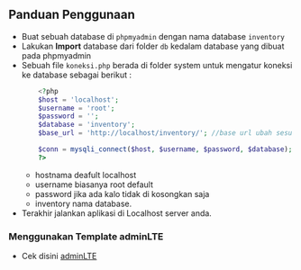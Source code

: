 ## Panduan Penggunaan

- Buat sebuah database di `phpmyadmin` dengan nama database `inventory`
- Lakukan <b>Import</b> database dari folder `db` kedalam database yang dibuat pada phpmyadmin
- Sebuah file `koneksi.php` berada di folder system untuk mengatur koneksi ke database sebagai berikut :
  ```php
      <?php
      $host = 'localhost';
      $username = 'root';
      $password = '';
      $database = 'inventory';
      $base_url = 'http://localhost/inventory/'; //base url ubah sesuai nama folde yang dibuat

      $conn = mysqli_connect($host, $username, $password, $database);
      ?>
  ```
  - hostnama deafult localhost
  - username biasanya root default
  - password jika ada kalo tidak di kosongkan saja
  - inventory nama database.
- Terakhir jalankan aplikasi di Localhost server anda.

### Menggunakan Template adminLTE
- Cek disini [adminLTE](https://github.com/ColorlibHQ/AdminLTE)
